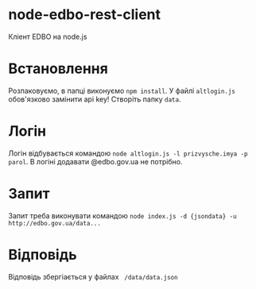 # node-edbo-rest-client

Кліент EDBO на node.js

# Встановлення

Розпаковуємо, в папці виконуємо `npm install`. У файлі `altlogin.js` обов'язково замінити api key! Створіть папку `data`.

# Логін

Логін відбувається командою `node altlogin.js -l prizvysche.imya -p parol`. В логіні додавати @edbo.gov.ua не потрібно.

# Запит

Запит треба виконувати командою `node index.js -d {jsondata} -u http://edbo.gov.ua/data...`

# Відповідь

Відповідь збергіається у файлах ` /data/data.json`
